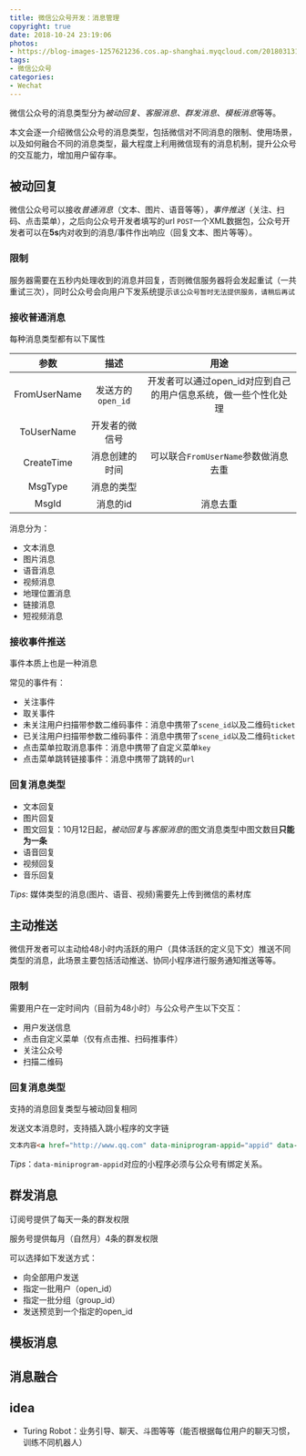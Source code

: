 ```yaml
---
title: 微信公众号开发：消息管理
copyright: true
date: 2018-10-24 23:19:06
photos:
- https://blog-images-1257621236.cos.ap-shanghai.myqcloud.com/20180313102820207.jpg
tags:
- 微信公众号
categories:
- Wechat
---
```


微信公众号的消息类型分为*被动回复*、*客服消息*、*群发消息*、*模板消息*等等。

本文会逐一介绍微信公众号的消息类型，包括微信对不同消息的限制、使用场景，以及如何融合不同的消息类型，最大程度上利用微信现有的消息机制，提升公众号的交互能力，增加用户留存率。

<!-- more -->

## 被动回复

微信公众号可以接收*普通消息*（文本、图片、语音等等），*事件推送*（关注、扫码、点击菜单），之后向公众号开发者填写的url `POST`一个XML数据包，公众号开发者可以在**5s**内对收到的消息/事件作出响应（回复文本、图片等等）。

### 限制

服务器需要在五秒内处理收到的消息并回复，否则微信服务器将会发起重试（一共重试三次），同时公众号会向用户下发系统提示`该公众号暂时无法提供服务，请稍后再试`

### 接收普通消息

每种消息类型都有以下属性

|参数  | 描述  | 用途  |
|:---:|:-----:|:----:|
|FromUserName|发送方的`open_id`|开发者可以通过open_id对应到自己的用户信息系统，做一些个性化处理|
|ToUserName|开发者的微信号||
|CreateTime|消息创建的时间|可以联合`FromUserName`参数做消息去重|
|MsgType|消息的类型||
|MsgId|消息的id|消息去重|

消息分为：

- 文本消息
- 图片消息
- 语音消息
- 视频消息
- 地理位置消息
- 链接消息
- 短视频消息

### 接收事件推送

事件本质上也是一种消息

常见的事件有：

- 关注事件
- 取关事件
- 未关注用户扫描带参数二维码事件：消息中携带了`scene_id`以及二维码`ticket`
- 已关注用户扫描带参数二维码事件：消息中携带了`scene_id`以及二维码`ticket`
- 点击菜单拉取消息事件：消息中携带了自定义菜单`key`
- 点击菜单跳转链接事件：消息中携带了跳转的`url`

### 回复消息类型

- 文本回复
- 图片回复
- 图文回复：10月12日起，*被动回复*与*客服消息*的图文消息类型中图文数目**只能为一条**
- 语音回复
- 视频回复
- 音乐回复

*Tips*: 媒体类型的消息(图片、语音、视频)需要先上传到微信的素材库

## 主动推送

微信开发者可以主动给48小时内活跃的用户（具体活跃的定义见下文）推送不同类型的消息，此场景主要包括活动推送、协同小程序进行服务通知推送等等。

### 限制

需要用户在一定时间内（目前为48小时）与公众号产生以下交互：

- 用户发送信息
- 点击自定义菜单（仅有点击推、扫码推事件）
- 关注公众号
- 扫描二维码

### 回复消息类型

支持的消息回复类型与被动回复相同

发送文本消息时，支持插入跳小程序的文字链

```html
文本内容<a href="http://www.qq.com" data-miniprogram-appid="appid" data-miniprogram-path="pages/index/index">点击跳小程序</a>
```

*Tips*：`data-miniprogram-appid`对应的小程序必须与公众号有绑定关系。

## 群发消息

订阅号提供了每天一条的群发权限

服务号提供每月（自然月）4条的群发权限

可以选择如下发送方式：

- 向全部用户发送
- 指定一批用户（open_id）
- 指定一批分组（group_id）
- 发送预览到一个指定的open_id

## 模板消息

## 消息融合

## idea

- Turing Robot：业务引导、聊天、斗图等等（能否根据每位用户的聊天习惯，训练不同机器人）
